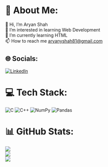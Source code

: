 # 💫 About Me:
👋 Hi, I’m Aryan Shah<br>👀 I’m interested in learning Web Development<br>🌱 I’m currently learning HTML<br>📫 How to reach me aryanyshah81@gmail.com


## 🌐 Socials:
[![LinkedIn](https://img.shields.io/badge/LinkedIn-%230077B5.svg?logo=linkedin&logoColor=white)](https://linkedin.com/in/https://www.linkedin.com/in/aryanyshah/) 

# 💻 Tech Stack:
![C](https://img.shields.io/badge/c-%2300599C.svg?style=for-the-badge&logo=c&logoColor=white) ![C++](https://img.shields.io/badge/c++-%2300599C.svg?style=for-the-badge&logo=c%2B%2B&logoColor=white) ![NumPy](https://img.shields.io/badge/numpy-%23013243.svg?style=for-the-badge&logo=numpy&logoColor=white) ![Pandas](https://img.shields.io/badge/pandas-%23150458.svg?style=for-the-badge&logo=pandas&logoColor=white)
# 📊 GitHub Stats:
![](https://github-readme-stats.vercel.app/api?username=aryanyshah&theme=dark&hide_border=false&include_all_commits=false&count_private=false)<br/>
![](https://github-readme-streak-stats.herokuapp.com/?user=aryanyshah&theme=dark&hide_border=false)<br/>
![](https://github-readme-stats.vercel.app/api/top-langs/?username=aryanyshah&theme=dark&hide_border=false&include_all_commits=false&count_private=false&layout=compact)
